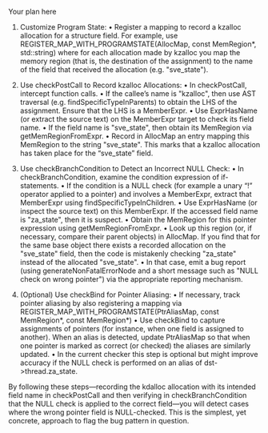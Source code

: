 Your plan here

1. Customize Program State:
   • Register a mapping to record a kzalloc allocation for a structure field. For example, use
     REGISTER_MAP_WITH_PROGRAMSTATE(AllocMap, const MemRegion*, std::string)
     where for each allocation made by kzalloc you map the memory region (that is, the destination of the assignment) to the name of the field that received the allocation (e.g. "sve_state").

2. Use checkPostCall to Record kzalloc Allocations:
   • In checkPostCall, intercept function calls.
   • If the callee’s name is "kzalloc", then use AST traversal (e.g. findSpecificTypeInParents) to obtain the LHS of the assignment. Ensure that the LHS is a MemberExpr.
   • Use ExprHasName (or extract the source text) on the MemberExpr target to check its field name.
   • If the field name is "sve_state", then obtain its MemRegion via getMemRegionFromExpr.
   • Record in AllocMap an entry mapping this MemRegion to the string "sve_state". This marks that a kzalloc allocation has taken place for the “sve_state” field.

3. Use checkBranchCondition to Detect an Incorrect NULL Check:
   • In checkBranchCondition, examine the condition expression of if-statements.
   • If the condition is a NULL check (for example a unary “!” operator applied to a pointer) and involves a MemberExpr, extract that MemberExpr using findSpecificTypeInChildren.
   • Use ExprHasName (or inspect the source text) on this MemberExpr. If the accessed field name is "za_state", then it is suspect.
   • Obtain the MemRegion for this pointer expression using getMemRegionFromExpr.
   • Look up this region (or, if necessary, compare their parent objects) in AllocMap. If you find that for the same base object there exists a recorded allocation on the "sve_state" field, then the code is mistakenly checking "za_state" instead of the allocated "sve_state".
   • In that case, emit a bug report (using generateNonFatalErrorNode and a short message such as "NULL check on wrong pointer") via the appropriate reporting mechanism.

4. (Optional) Use checkBind for Pointer Aliasing:
   • If necessary, track pointer aliasing by also registering a mapping via REGISTER_MAP_WITH_PROGRAMSTATE(PtrAliasMap, const MemRegion*, const MemRegion*)
   • Use checkBind to capture assignments of pointers (for instance, when one field is assigned to another). When an alias is detected, update PtrAliasMap so that when one pointer is marked as correct (or checked) the aliases are similarly updated.
   • In the current checker this step is optional but might improve accuracy if the NULL check is performed on an alias of dst->thread.za_state.

By following these steps—recording the kdalloc allocation with its intended field name in checkPostCall and then verifying in checkBranchCondition that the NULL check is applied to the correct field—you will detect cases where the wrong pointer field is NULL-checked. This is the simplest, yet concrete, approach to flag the bug pattern in question.